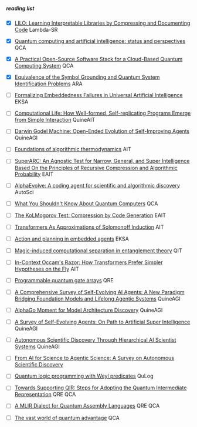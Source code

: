 ##### reading list

- [x] [LILO: Learning Interpretable Libraries by Compressing and Documenting Code](https://arxiv.org/abs/2310.19791) Lambda-SR
- [x] [Quantum computing and artificial intelligence: status and perspectives](https://arxiv.org/abs/2505.23860) QCA
- [x] [A Practical Open-Source Software Stack for a Cloud-Based Quantum Computing System](https://arxiv.org/abs/2507.23165) QCA
- [x] [Equivalence of the Symbol Grounding and Quantum System Identification Problems](https://www.mdpi.com/2078-2489/5/1/172) ARA


- [ ] [Formalizing Embeddedness Failures in Universal Artificial Intelligence](https://arxiv.org/abs/2505.17882) EKSA
- [ ] [Computational Life: How Well-formed, Self-replicating Programs Emerge from Simple Interaction](https://arxiv.org/abs/2406.19108) QuineAIT
- [ ] [Darwin Godel Machine: Open-Ended Evolution of Self-Improving Agents](https://arxiv.org/abs/2505.22954) QuineAGI
- [ ] [Foundations of algorithmic thermodynamics](https://arxiv.org/abs/2308.06927) AIT
- [ ] [SuperARC: An Agnostic Test for Narrow, General, and Super Intelligence Based On the Principles of Recursive Compression and Algorithmic Probability](https://arxiv.org/abs/2503.16743) EAIT
- [ ] [AlphaEvolve: A coding agent for scientific and algorithmic discovery](https://ress.at/news_uploads/AlphaEvolve.pdf) AutoSci
- [ ] [What You Shouldn't Know About Quantum Computers](https://arxiv.org/abs/2405.15838) QCA
- [ ] [The KoLMogorov Test: Compression by Code Generation](https://arxiv.org/html/2503.13992v1) EAIT
- [ ] [Transformers As Approximations of Solomonoff Induction](https://arxiv.org/abs/2408.12065v1) AIT
- [ ] [Action and planning in embedded agents](https://cse-robotics.engr.tamu.edu/dshell/cs631/papers/kaelbling90action.pdf) EKSA
- [ ] [Magic-induced computational separation in entanglement theory](https://arxiv.org/abs/2403.19610) QIT
- [ ] [In-Context Occam's Razor: How Transformers Prefer Simpler Hypotheses on the Fly](https://arxiv.org/abs/2506.19351) AIT
- [ ] [Programmable quantum gate arrays](https://arxiv.org/abs/quant-ph/9703032) QRE
- [ ] [A Comprehensive Survey of Self-Evolving AI Agents: A New Paradigm Bridging Foundation Models and Lifelong Agentic Systems](https://arxiv.org/abs/2508.07407) QuineAGI
- [ ] [AlphaGo Moment for Model Architecture Discovery](https://arxiv.org/abs/2507.18074) QuineAGI
- [ ] [A Survey of Self-Evolving Agents: On Path to Artificial Super Intelligence](https://arxiv.org/abs/2507.21046) QuineAGI
- [ ] [Autonomous Scientific Discovery Through Hierarchical AI Scientist Systems](https://www.preprints.org/manuscript/202507.1951/v1) QuineAGI
- [ ] [From AI for Science to Agentic Science: A Survey on Autonomous Scientific Discovery](https://arxiv.org/abs/2508.14111)
- [ ] [Quantum logic programming with Weyl predicates](https://www.spiedigitallibrary.org/conference-proceedings-of-spie/11726/117260G/Quantum-logic-programming-with-Weyl-predicates/10.1117/12.2586496.short) QuLog
- [ ] [Towards Supporting QIR: Steps for Adopting the Quantum Intermediate Representation](https://arxiv.org/abs/2411.18682) QRE QCA
- [ ] [A MLIR Dialect for Quantum Assembly Languages](https://arxiv.org/abs/2101.11365) QRE QCA
- [ ] [The vast world of quantum advantage](https://arxiv.org/abs/2508.05720) QCA
